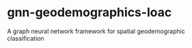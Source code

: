 # gnn-geodemographics-loac
A graph neural network framework for spatial geodemographic classification
